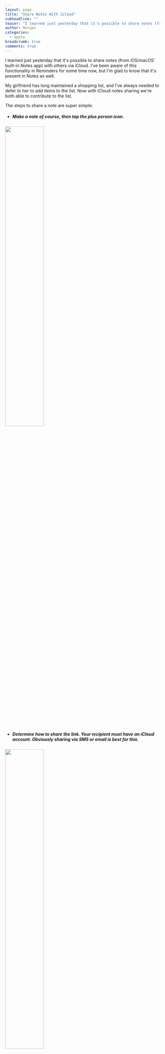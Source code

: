 ```yaml
---
layout: page
title: "Share Notes With iCloud"
subheadline: ""
teaser: "I learned just yesterday that it's possible to share notes (from iOS/macOS' built-in Notes app) with others via iCloud. I've been aware of this functionality in Reminders for some time now, but I'm glad to know that it's present in Notes as well."
author: Morgan
categories:
  - apple
breadcrumb: true
comments: true
---
```


I learned just yesterday that it's possible to share notes (from iOS/macOS' built-in Notes app) with others via iCloud. I've been aware of this functionality in Reminders for some time now, but I'm glad to know that it's present in Notes as well.

My girlfriend has long maintained a shopping list, and I've always needed to defer to her to add items to the list. Now with iCloud notes sharing we're both able to contribute to the list.

The steps to share a note are super simple:

+ <h5>Make a note of course, then tap the plus person icon.</h5>

<img src="https://i.imgur.com/RSRgd4G.png" style="width: 50%; height: 50%"/>​

+ <h5> Determine how to share the link. Your recipient must have an iCloud account. Obviously sharing via SMS or email is best for this.</h5>

<img src="https://i.imgur.com/UFHCs36.png" style="width: 50%; height: 50%"/>​

+ <h5>Send the invite.</h5>

<img src="https://i.imgur.com/AsYbG91.png" style="width: 50%; height: 50%"/>​

The party on the other side will see your note, and when tapping on it, the note will automatically open in Notes.app and you'll have fast syncing shared notes.

If in the future you need to add more people to the list, or remove someone's access, just tap the plus person icon - people can be added, removed, or sharing can be stopped entirely from here.

<img src="https://i.imgur.com/MmKzIyx.png" style="width: 50%; height: 50%"/>​

---
<p align="right">Typed on Octopage</p>
